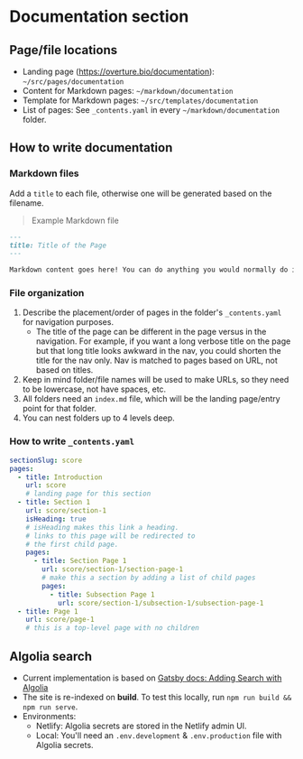 # Documentation section

## Page/file locations

- Landing page (<https://overture.bio/documentation>): `~/src/pages/documentation`
- Content for Markdown pages: `~/markdown/documentation`
- Template for Markdown pages: `~/src/templates/documentation`
- List of pages: See `_contents.yaml` in every `~/markdown/documentation` folder.

## How to write documentation

### Markdown files

Add a `title` to each file, otherwise one will be generated based on the filename.

> Example Markdown file

```md
---
title: Title of the Page
---

Markdown content goes here! You can do anything you would normally do in Markdown.
```

### File organization

1. Describe the placement/order of pages in the folder's `_contents.yaml` for navigation purposes.
    - The title of the page can be different in the page versus in the navigation. For example, if you want a long verbose title on the page but that long title looks awkward in the nav, you could shorten the title for the nav only. Nav is matched to pages based on URL, not based on titles.
1. Keep in mind folder/file names will be used to make URLs, so they need to be lowercase, not have spaces, etc.
1. All folders need an `index.md` file, which will be the landing page/entry point for that folder.
1. You can nest folders up to 4 levels deep.

### How to write `_contents.yaml`

```yaml
sectionSlug: score
pages:
  - title: Introduction
    url: score
    # landing page for this section
  - title: Section 1
    url: score/section-1
    isHeading: true
    # isHeading makes this link a heading.
    # links to this page will be redirected to
    # the first child page.
    pages:
      - title: Section Page 1
        url: score/section-1/section-page-1
        # make this a section by adding a list of child pages
        pages:
          - title: Subsection Page 1
            url: score/section-1/subsection-1/subsection-page-1
  - title: Page 1
    url: score/page-1
    # this is a top-level page with no children
```

## Algolia search

- Current implementation is based on [Gatsby docs: Adding Search with Algolia](https://www.gatsbyjs.com/docs/adding-search-with-algolia/)
- The site is re-indexed on **build**. To test this locally, run `npm run build && npm run serve`.
- Environments:
  - Netlify: Algolia secrets are stored in the Netlify admin UI.
  - Local: You'll need an `.env.development` & `.env.production` file with Algolia secrets.

